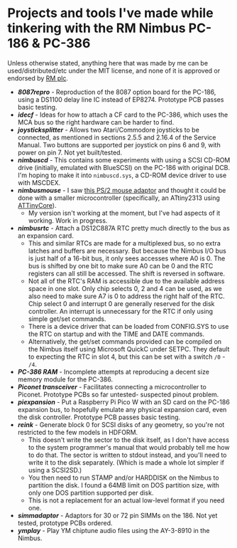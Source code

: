 Projects and tools I've made while tinkering with the RM Nimbus PC-186 & PC-386
===============================================================================

Unless otherwise stated, anything here that was made by me can be used/distributed/etc under the MIT license, and none of it is approved or endorsed by [RM plc](https://www.rm.com/).

* ***8087repro*** - Reproduction of the 8087 option board for the PC-186, using a DS1100 delay line IC instead of EP8274. Prototype PCB passes basic testing.
* ***idecf*** - Ideas for how to attach a CF card to the PC-386, which uses the MCA bus so the right hardware can be harder to find.
* ***joysticksplitter*** - Allows two Atari/Commodore joysticks to be connected, as mentioned in sections 2.5.5 and 2.16.4 of the Service Manual. Two buttons are supported per joystick on pins 6 and 9, with power on pin 7. Not yet built/tested.
* ***nimbuscd*** - This contains some experiments with using a SCSI CD-ROM drive (initially, emulated with BlueSCSI) on the PC-186 with original DCB. I'm hoping to make it into `nimbuscd.sys`, a CD-ROM device driver to use with MSCDEX.
* ***nimbusmouse*** - I saw [this PS/2 mouse adaptor](https://www.thenimbus.co.uk/upgrades-and-maintenance/ps2mouse) and thought it could be done with a smaller microcontroller (specifically, an ATtiny2313 using [ATTinyCore](https://github.com/SpenceKonde/ATTinyCore)).
  * My version isn't working at the moment, but I've had aspects of it working. Work in progress.
* ***nimbusrtc*** - Attach a DS12C887A RTC pretty much directly to the bus as an expansion card.
  * This and similar RTCs are made for a multiplexed bus, so no extra latches and buffers are necessary. But because the Nimbus I/O bus is just half of a 16-bit bus, it only sees accesses where A0 is 0. The bus is shifted by one bit to make sure A0 can be 0 and the RTC registers can all still be accessed. The shift is reversed in software.
  * Not all of the RTC's RAM is accessible due to the available address space in one slot. Only chip selects 0, 2 and 4 can be used, as we also need to make sure A7 is 0 to address the right half of the RTC. Chip select 0 and interrupt 0 are generally reserved for the disk controller. An interrupt is unnecessary for the RTC if only using simple get/set commands.
  * There is a device driver that can be loaded from CONFIG.SYS to use the RTC on startup and with the TIME and DATE commands.
  * Alternatively, the get/set commands provided can be compiled on the Nimbus itself using Microsoft QuickC under SETPC. They default to expecting the RTC in slot 4, but this can be set with a switch ```/0``` - ```/4```.
* ***PC-386 RAM*** - Incomplete attempts at reproducing a decent size memory module for the PC-386.
* ***Piconet transceiver*** - Facilitates connecting a microcontroller to Piconet. Prototype PCBs so far untested- suspected pinout problem.
* ***piexpansion*** - Put a Raspberry Pi Pico W with an SD card on the PC-186 expansion bus, to hopefully emulate any physical expansion card, even the disk controller. Prototype PCB passes basic testing.
* ***reink*** - Generate block 0 for SCSI disks of any geometry, so you're not restricted to the few models in HDFORM.
  * This doesn't write the sector to the disk itself, as I don't have access to the system programmer's manual that would probably tell me how to do that. The sector is written to stdout instead, and you'll need to write it to the disk separately. (Which is made a whole lot simpler if using a SCSI2SD.)
  * You then need to run STAMP and/or HARDDISK on the Nimbus to partition the disk. I found a 64MB limit on DOS partition size, with only one DOS partition supported per disk.
  * This is not a replacement for an actual low-level format if you need one.
* ***simmadaptor*** - Adaptors for 30 or 72 pin SIMMs on the 186. Not yet tested, prototype PCBs ordered.
* ***ymplay*** - Play YM chiptune audio files using the AY-3-8910 in the Nimbus.
